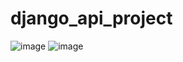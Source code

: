 # django_api_project



![image](https://user-images.githubusercontent.com/77686975/191116244-fcd197d4-43b6-4c45-907c-c9de2a611f19.png)
![image](https://user-images.githubusercontent.com/77686975/191116377-9ea4888c-c26c-4a4e-8558-fa72727825fa.png)
